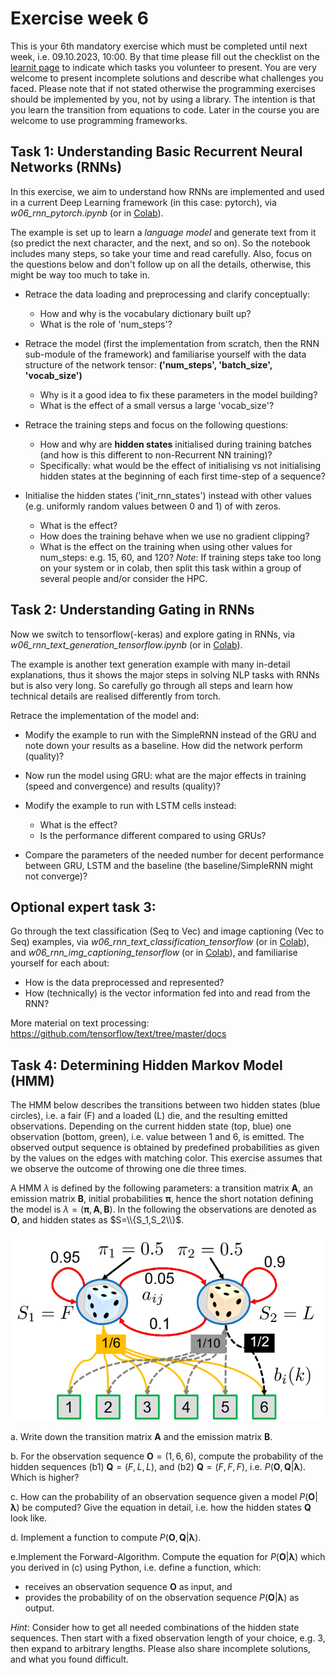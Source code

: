 
# Exercise week 6

This is your 6th mandatory exercise which must be completed until next week, i.e. 09.10.2023, 10:00. By that time please fill out the checklist on the [learnit page](https://learnit.itu.dk/course/view.php?id=3022225) to indicate which tasks you volunteer to present. 
You are very welcome to present incomplete solutions and describe what challenges you faced.
Please note that if not stated otherwise the programming exercises should be implemented by you, not by using a library. The intention is that you learn the transition from equations to code. Later in the course you are welcome to use programming frameworks.

## Task 1: Understanding Basic Recurrent Neural Networks (RNNs)

In this exercise, we aim to understand how RNNs are implemented and used in a current Deep Learning framework (in this case: pytorch), via *w06_rnn_pytorch.ipynb* (or in [Colab](https://colab.research.google.com/drive/19xK0mBSL8uVQMBq2993zIRGfzML1PaW5)).

The example is set up to learn a *language model* and generate text from it (so predict the next character, and the next, and so on). So the notebook includes many steps, so take your time and read carefully. Also, focus on the questions below and don't follow up on all the details, otherwise, this might be way too much to take in.

- Retrace the data loading and preprocessing and clarify conceptually:
   - How and why is the vocabulary dictionary built up?
   - What is the role of 'num_steps'?
  
- Retrace the model (first the implementation from scratch, then the RNN sub-module of the framework) and familiarise yourself with the data structure of the network tensor: **('num_steps', 'batch_size', 'vocab_size')**
   - Why is it a good idea to fix these parameters in the model building?
   - What is the effect of a small versus a large 'vocab_size'?
   
- Retrace the training steps and focus on the following questions:
   - How and why are <b>hidden states</b> initialised during training batches (and how is this different to non-Recurrent NN training)? 
   - Specifically: what would be the effect of initialising vs not initialising hidden states at the beginning of each first time-step of a sequence?
  
- Initialise the hidden states ('init_rnn_states') instead with other values (e.g. uniformly random values between 0 and 1) of with zeros. 
   - What is the effect?
   - How does the training behave when we use no gradient clipping?
   - What is the effect on the training when using other values for num_steps: e.g. 15, 60, and 120? *Note*: If training steps take too long on your system or in colab, then split this task within a group of several people and/or consider the HPC.
   

## Task 2: Understanding Gating in RNNs

Now we switch to tensorflow(-keras) and explore gating in RNNs, via *w06_rnn_text_generation_tensorflow.ipynb* (or in [Colab](https://colab.research.google.com/drive/1o6umoAPnwCL6PBk6dNj52u9xWKuPpWrX)).

The example is another text generation example with many in-detail explanations, thus it shows the major steps in solving NLP tasks with RNNs but is also very long. So carefully go through all steps and learn how technical details are realised differently from torch.
 
Retrace the implementation of the model and:

- Modify the example to run with the SimpleRNN instead of the GRU and note down your results as a baseline. How did the network perform (quality)?

- Now run the model using GRU: what are the major effects in training (speed and convergence) and results (quality)?

- Modify the example to run with LSTM cells instead: 
   - What is the effect? 
   - Is the performance different compared to using GRUs?
  
- Compare the parameters of the needed number for decent performance between GRU, LSTM and the baseline (the baseline/SimpleRNN might not converge)?


## Optional expert task 3:

Go through the text classification (Seq to Vec) and image captioning (Vec to Seq) examples, via *w06_rnn_text_classification_tensorflow* (or in [Colab](https://colab.research.google.com/drive/1yEBdIlV5Lr7dOVCga49WcGXriipvp29r)), and *w06_rnn_img_captioning_tensorflow* (or in [Colab](https://colab.research.google.com/drive/1nJgaMQYs8s4YLv0yrdgwtSXFOJl9wzkj)), and familiarise yourself for each about:

- How is the data preprocessed and represented?
- How (technically) is the vector information fed into and read from the RNN?

More material on text processing:
https://github.com/tensorflow/text/tree/master/docs


## Task 4: Determining Hidden Markov Model (HMM)
The HMM below describes the transitions between two hidden states (blue circles), i.e. a fair (F) and a loaded (L) die, and the resulting emitted observations. 
Depending on the current hidden state (top, blue) one observation (bottom, green), i.e. value between 1 and 6, is emitted. The observed output sequence is obtained by predefined probabilities as given by the values on the edges with matching color. 
This exercise assumes that we observe the outcome of throwing one die three times. 

A HMM $\lambda$ is defined by the following parameters: a transition matrix $\mathbf{A}$, an emission matrix $\mathbf{B}$, initial probabilities $\mathbf{\pi}$, hence the short notation defining the model is $\lambda=(\mathbf{\pi},\mathbf{A},\mathbf{B})$. 
In the following the observations are denoted as $\mathbf{O}$, and hidden states as $S=\\{S_1,S_2\\}$.

![](hmm_dice.png)

a. Write down the transition matrix $\mathbf{A}$ and the emission matrix $\mathbf{B}$.</li>

b. For the observation sequence $\mathbf{O}=(1,6,6)$, compute the probability of the hidden sequences (b1) $\mathbf{Q}=(F,L,L)$, and (b2) $\mathbf{Q}=(F,F,F)$, i.e. $P(\mathbf{O},\mathbf{Q}|\mathbf{\lambda})$. 
	Which is higher?</li>

c. How can the probability of an observation sequence given a model $P(\mathbf{O}|\mathbf{\lambda})$ be computed? Give the equation in detail, i.e. how the hidden states $\mathbf{Q}$ look like. </li>
 <!--/ol>
<ol type ="a" start="4"-->
d. Implement a function to compute $P(\mathbf{O},\mathbf{Q}|\mathbf{\lambda})$.</li>

e.Implement the Forward-Algorithm. Compute the equation for $P(\mathbf{O}|\mathbf{\lambda})$ which you derived in (c) using Python, i.e. define a function, which:
  
- receives an observation sequence $\mathbf{O}$ as input, and
- provides the probability of on the observation sequence $P(\mathbf{O}|\mathbf{\lambda})$ as output.

*Hint*: Consider how to get all needed combinations of the hidden state sequences. Then start with a fixed observation length of your choice, e.g. 3, then expand to arbitrary lengths. Please also share incomplete solutions, and what you found difficult.

</li>
</ol>
